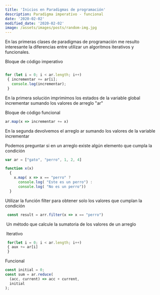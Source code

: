 ```yaml
---
title: 'Inicios en Paradigmas de programación'
description: Paradigma imperativo - funcional 
date: '2020-02-02'
modified_date: '2020-02-02'
image: /assets/images/posts/random-img.jpg
---
```


En las primeras clases de paradigmas de programación me resulto interesante 
la diferencias entre utilizar un algoritmos iterativos y funcionales.

Bloque de código imperativo

```js

for (let i = 0; i < ar.length; i++)
 { incrementar += ar[i]; 
   console.log(incrementar);
 }

```


En la primera solución imprimimos los estados de la variable global incrementar 
sumando los valores de arreglo "ar"
 


Bloque de código funcional 

```js
ar.map(x => incrementar += x)
```

En la segunda devolvemos el arreglo ar sumando los valores de la variable incrementar


Podemos preguntar si en un arreglo existe algún elemento que cumpla la condición

```js
var ar = ["gato", "perro", 1, 2, 4]

function x(x)
  {
    x.map( x => x == "perro" ? 
      console.log( "Este es un perro") : 
      console.log( "No es un perro"))
  }
```

Utilizar la función filter para obtener solo los valores que cumplan la condición

```js
 const result = arr.filter(x => x == "perro")
 ```

 Un método que calcule la sumatoria de los valores de un arreglo 

 Iterativo

```js
 for(let i = 0; i < ar.length; i++) 
 { aux += ar[i]
 }

 ```

 Funcional 

```js
const initial = 0;
const sum = ar.reduce(
  (acc, current) => acc + current,
  initial
);
 ```